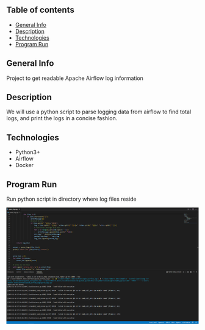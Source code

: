 ## Table of contents
* [General Info](#general-info)
* [Description](#description)
* [Technologies](#technologies)
* [Program Run](#execution)

## General Info
Project to get readable Apache Airflow log information 

## Description
We will use a python script to parse logging data from airflow to find total logs, and print the logs in a concise fashion. 

## Technologies
* Python3+ 
* Airflow
* Docker

## Program Run
Run python script in directory where log files reside 

![Alt text](screenshots/logger_run.png?raw=true "log output")

